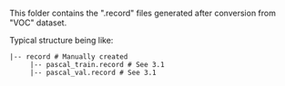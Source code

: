 This folder contains the ".record" files generated after conversion from "VOC" dataset.

Typical structure being like:

```
|-- record # Manually created 
     |-- pascal_train.record # See 3.1
     |-- pascal_val.record # See 3.1
```